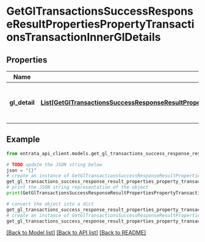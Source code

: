 # GetGlTransactionsSuccessResponseResultPropertiesPropertyTransactionsTransactionInnerGlDetails


## Properties

Name | Type | Description | Notes
------------ | ------------- | ------------- | -------------
**gl_detail** | [**List[GetGlTransactionsSuccessResponseResultPropertiesPropertyTransactionsTransactionInnerGlDetailsGlDetailInner]**](GetGlTransactionsSuccessResponseResultPropertiesPropertyTransactionsTransactionInnerGlDetailsGlDetailInner.md) | A list of GL detail entries for the transaction. | 

## Example

```python
from entrata_api_client.models.get_gl_transactions_success_response_result_properties_property_transactions_transaction_inner_gl_details import GetGlTransactionsSuccessResponseResultPropertiesPropertyTransactionsTransactionInnerGlDetails

# TODO update the JSON string below
json = "{}"
# create an instance of GetGlTransactionsSuccessResponseResultPropertiesPropertyTransactionsTransactionInnerGlDetails from a JSON string
get_gl_transactions_success_response_result_properties_property_transactions_transaction_inner_gl_details_instance = GetGlTransactionsSuccessResponseResultPropertiesPropertyTransactionsTransactionInnerGlDetails.from_json(json)
# print the JSON string representation of the object
print(GetGlTransactionsSuccessResponseResultPropertiesPropertyTransactionsTransactionInnerGlDetails.to_json())

# convert the object into a dict
get_gl_transactions_success_response_result_properties_property_transactions_transaction_inner_gl_details_dict = get_gl_transactions_success_response_result_properties_property_transactions_transaction_inner_gl_details_instance.to_dict()
# create an instance of GetGlTransactionsSuccessResponseResultPropertiesPropertyTransactionsTransactionInnerGlDetails from a dict
get_gl_transactions_success_response_result_properties_property_transactions_transaction_inner_gl_details_from_dict = GetGlTransactionsSuccessResponseResultPropertiesPropertyTransactionsTransactionInnerGlDetails.from_dict(get_gl_transactions_success_response_result_properties_property_transactions_transaction_inner_gl_details_dict)
```
[[Back to Model list]](../README.md#documentation-for-models) [[Back to API list]](../README.md#documentation-for-api-endpoints) [[Back to README]](../README.md)


